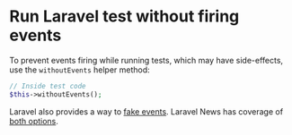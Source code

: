 # Run Laravel test without firing events

To prevent events firing while running tests, which may have side-effects, use the `withoutEvents` helper method:

```php
// Inside test code
$this->withoutEvents();
```

Laravel also provides a way to [fake events](https://laravel.com/docs/5.7/mocking#event-fake). Laravel News has coverage of [both options](https://laravel-news.com/laravel-5-3-8-is-released-with-new-fakes-for-events-jobs-mail-and-notifications).
